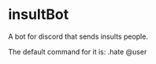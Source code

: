 # insultBot
A bot for discord that sends insults people.

The default command for it is:
    .hate @user